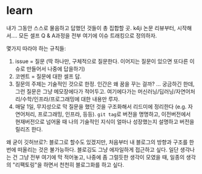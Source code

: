 # learn

내가 그동안 스스로 물음하고 답했던 것들이 총 집합할 곳. k4ji 논문 리뷰부터, 시작해서.... 모든 셀프 Q & A과정을 전부 여기에 이슈 트래킹으로 정의하자.

몇가지 따라야 하는 규칙들:
1. issue = 질문 (딱 하나만, 구체적으로 질문한다. 이어지는 질문이 있으면 또다른 이슈로 만들어서 나중에 답을하기)
2. 코멘트 = 질문에 대한 셀프 답.
3. 질문의 주제는 기술적인 것으로 한정. 인간은 왜 꿈을 꾸는 걸까? ... 궁금하긴 한데, 그런 질문은 그냥 메모장에다가 적어두고. 여기에다가는 머신러닝/딥러닝/자연어처리/수학/인프라/프로그래밍에 대한 내용만  루자.
5. 매달 1일, 무지성으로 막 질문을 했던 것을 구조화해서 리드미에 정리한다 (e.g. 자연어처리, 프로그래밍, 인프라, 등등). `git tag`로 버전을 명명하고, 이전버전에서 현재버전으로 넘어올 때 나의 기술적인 지식이 얼마나 성장했는지 설명하고 버전을 릴리즈 한다.


왜 굳이 깃허브로?:
블로그로 할수도 있겠지만, 처음부터 내 블로그의 방향과 구조를 한번에 떠올리는 것은 불가능하다. 블로깅도 그냥 에자일하게 접근하고 싶다. 일단 생각나는 건 그냥 전부 여기에 막 적어놓고,
나중에 좀 그럴듯한 생각이 모였을 때, 일종의 생각의 "리팩토링"을 하면서 천천히 블로그화를 하고 싶다. 
